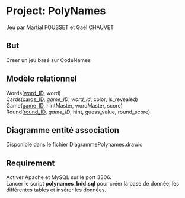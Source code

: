 
# Project: PolyNames

Jeu par Martial FOUSSET et Gaël CHAUVET

## But

Creer un jeu basé sur CodeNames


## Modèle relationnel

Words(<u>word_ID</u>, word) \
Cards(<u>cards_ID</u>, *game_ID*, *word_id*, color, is_revealed) \
Game(<u>game_ID</u>, hintMaster, wordMaster, score) \
Round(<u>round_ID</u>, *game_ID*, hint, guess_value, round_score)

## Diagramme entité association

Disponible dans le fichier DiagrammePolynames.drawio

## Requirement

Activer Apache et MySQL sur le port 3306. \
Lancer le script **polynames_bdd.sql** pour créer la base de donnée, les différentes tables et insérer les données.


